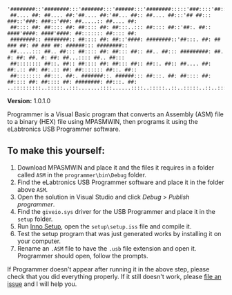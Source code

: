     '########::'########:::'#######:::'######:::'########:::::'###::::'##::::'##:'##::::'##:'########:'########::
     ##.... ##: ##.... ##:'##.... ##:'##... ##:: ##.... ##:::'## ##::: ###::'###: ###::'###: ##.....:: ##.... ##:
     ##:::: ##: ##:::: ##: ##:::: ##: ##:::..::: ##:::: ##::'##:. ##:: ####'####: ####'####: ##::::::: ##:::: ##:
     ########:: ########:: ##:::: ##: ##::'####: ########::'##:::. ##: ## ### ##: ## ### ##: ######::: ########::
     ##.....::: ##.. ##::: ##:::: ##: ##::: ##:: ##.. ##::: #########: ##. #: ##: ##. #: ##: ##...:::: ##.. ##:::
     ##:::::::: ##::. ##:: ##:::: ##: ##::: ##:: ##::. ##:: ##.... ##: ##:.:: ##: ##:.:: ##: ##::::::: ##::. ##::
     ##:::::::: ##:::. ##:. #######::. ######::: ##:::. ##: ##:::: ##: ##:::: ##: ##:::: ##: ########: ##:::. ##:
    ..:::::::::..:::::..:::.......::::......::::..:::::..::..:::::..::..:::::..::..:::::..::........::..:::::..::
    
**Version:** 1.0.1.0

Programmer is a Visual Basic program that converts an Assembly (ASM) file to a binary (HEX) file using MPASMWIN, then programs it using the eLabtronics USB Programmer software.

## To make this yourself: ##
1. Download MPASMWIN and place it and the files it requires in a folder called `ASM` in the `programmer\bin\Debug` folder.
2. Find the eLabtronics USB Programmer software and place it in the folder above `ASM`.
3. Open the solution in Visual Studio and click _Debug_ > _Publish programmer_.
4. Find the `giveio.sys` driver for the USB Programmer and place it in the `setup` folder.
5. Run [Inno Setup](http://jrsoftware.org/isdl.php), open the `setup\setup.iss` file and compile it.
6. Test the setup program that was just generated works by installing it on your computer.
7. Rename an `.ASM` file to have the `.usb` file extension and open it. Programmer should open, follow the prompts.

If Programmer doesn't appear after running it in the above step, please check that you did everything properly. If it still doesn't work, please [file an issue](http://github.com/kirbylover4000/Programmer/issues) and I will help you.